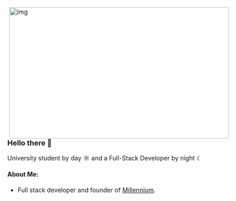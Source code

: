 <img src="https://github-readme-stats.vercel.app/api?username=shdwmtr&show_icons=true&theme=dark" alt="img" align="right" width="500px" height="300px">  

### Hello there 👋

University student by day ☼ and a Full-Stack Developer by night ☾

#### About Me:
- Full stack developer and founder of [Millennium](https://github.com/shdwmtr/millennium).
